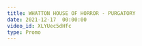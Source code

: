 ```yaml
---
title: WHATTON HOUSE OF HORROR - PURGATORY
date: 2021-12-17  00:00:00
video_id: XLYUec5dHfc
type: Promo
---
```

